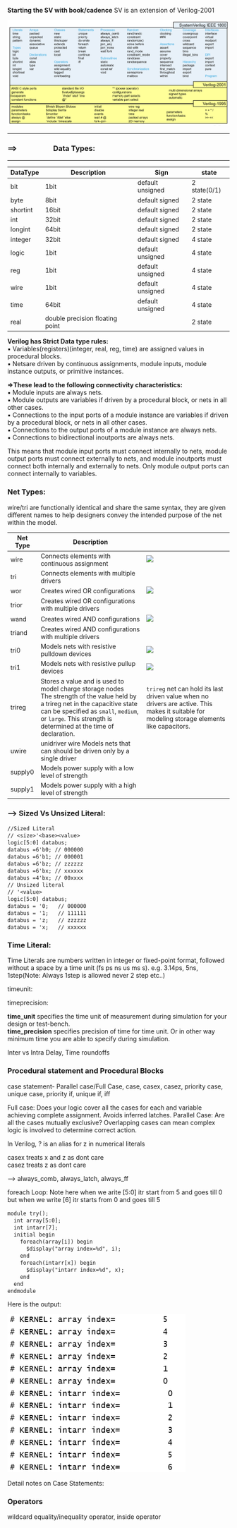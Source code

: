 **Starting the SV with book/cadence**
SV is an extension of Verilog-2001

![](assets/20250204_170844_image.png)

---

### ==>&emsp;&emsp;&emsp;&emsp;&emsp;**Data Types:**

---


| DataType | Description                     | Sign             | state        |
| :--------- | --------------------------------- | ------------------ | -------------- |
| bit      | 1bit                            | default unsigned | 2 state(0/1) |
| byte     | 8bit                            | default signed   | 2 state      |
| shortint | 16bit                           | default signed   | 2 state      |
| int      | 32bit                           | default signed   | 2 state      |
| longint  | 64bit                           | default signed   | 2 state      |
| integer  | 32bit                           | default signed   | 4 state      |
| logic    | 1bit                            | default unsigned | 4 state      |
| reg      | 1bit                            | default unsigned | 4 state      |
| wire     | 1bit                            | default unsigned | 4 state      |
| time     | 64bit                           | default unsigned | 4 state      |
| real     | double precision floating point |                  | 2 state      |

**Verilog has Strict Data type rules:**<br>
▪ Variables(registers)(integer, real, reg, time) are assigned values in procedural blocks.<br>
▪ Netsare driven by continuous assignments, module inputs, module instance outputs, or primitive instances.<br>

**=>These lead to the following connectivity characteristics:**<br>
▪ Module inputs are always nets.<br>
▪ Module outputs are variables if driven by a procedural block, or nets in all other cases.<br>
▪ Connections to the input ports of a module instance are variables if driven by a procedural block, or nets in all other cases.<br>
▪ Connections to the output ports of a module instance are always nets.<br>
▪ Connections to bidirectional inoutports are always nets.<br>

This means that module input ports must connect internally to nets, module output ports must connect
externally to nets, and module inoutports must connect both internally and externally to nets. Only
module output ports can connect internally to variables.

### Net Types:

wire/tri are functionally identical and share the same syntax, they are given different names to help designers convey the intended purpose of the net within the model.


| Net Type | Description                                                                                                                                                                                                                                      |                                                                                                                                               |
| ---------- | -------------------------------------------------------------------------------------------------------------------------------------------------------------------------------------------------------------------------------------------------- | ----------------------------------------------------------------------------------------------------------------------------------------------- |
| wire     | Connects elements with continuous assignment                                                                                                                                                                                                     | ![](https://www.chipverify.com/images/verilog/wire_tri_truth_table.png)                                                                       |
| tri      | Connects elements with multiple drivers                                                                                                                                                                                                          |                                                                                                                                               |
| wor      | Creates wired OR configurations                                                                                                                                                                                                                  | ![](https://www.chipverify.com/images/verilog/wor_trior_truth_table.png)                                                                      |
| trior    | Creates wired OR configurations with multiple drivers                                                                                                                                                                                            |                                                                                                                                               |
| wand     | Creates wired AND configurations                                                                                                                                                                                                                 | ![](https://www.chipverify.com/images/verilog/wand_triand_truth_table.png)                                                                    |
| triand   | Creates wired AND configurations with multiple drivers                                                                                                                                                                                           |                                                                                                                                               |
| tri0     | Models nets with resistive pulldown devices                                                                                                                                                                                                      | ![](https://www.chipverify.com/images/verilog/tri0_truth_table.png)                                                                           |
| tri1     | Models nets with resistive pullup devices                                                                                                                                                                                                        | ![](https://www.chipverify.com/images/verilog/tri1_truth_table.png)                                                                           |
| trireg   | Stores a value and is used to model charge storage nodes<br /> The strength of the value held by a trireg net in the capacitive state can be specified as `small`, `medium`, or `large`. This strength is determined at the time of declaration. | `trireg` net can hold its last driven value when no drivers are active. This makes it suitable for modeling storage elements like capacitors. |
| uwire    | unidriver wire Models nets that can should be driven only by a single driver                                                                                                                                                                     |                                                                                                                                               |
| supply0  | Models power supply with a low level of strength                                                                                                                                                                                                 |                                                                                                                                               |
| supply1  | Models power supply with a high level of strength                                                                                                                                                                                                |                                                                                                                                               |

### --> Sized Vs Unsized Literal:

```// Sized literal
//Sized Literal
// <size>'<base><value>
logic[5:0] databus;
databus =6'b0; // 000000
databus =6'b1; // 000001
databus =6'bz; // zzzzzz
databus =6'bx; // xxxxxx
databus =4'bx; // 00xxxx
// Unsized literal
// '<value>
logic[5:0] databus;
databus = '0;   // 000000
databus = '1;   // 111111
databus = 'z;   // zzzzzz
databus = 'x;   // xxxxxx
```

### Time Literal:

Time Literals are numbers written in integer or fixed-point format, followed without a space by a time unit (fs ps ns us ms s). e.g. 3.14ps, 5ns, 1step(Note: Always 1step is allowed never 2 step etc..)

timeunit:

timeprecision:

**time_unit** specifies the time unit of measurement during simulation for your design or test-bench.<br>
**time_precision** specifies precision of time for time unit. Or in other way minimum time you are able to specify during simulation.

Inter vs Intra Delay, Time roundoffs

### Procedural statement and Procedural Blocks

case statement- Parallel case/Full Case, case, casex, casez, priority case, unique case, priority if, unique if, iff

Full case: Does your logic cover all the cases for each and variable achieving complete assignment. Avoids inferred latches.
Parallel Case: Are all the cases mutually exclusive? Overlapping cases can mean complex logic is involved to determine correct action.

In Verilog, ? is an alias for z in numerical literals

casex treats x and z as dont care <br/>
casez treats z as dont care

--> always_comb, always_latch, always_ff

foreach Loop: Note here when we arite [5:0] itr start from 5 and goes till 0 but when we write [6] itr starts from 0 and goes till 5

```
module try(); 
  int array[5:0];
  int intarr[7];
  initial begin
    foreach(array[i]) begin
      $display("array index=%d", i);
    end
    foreach(intarr[x]) begin
      $display("intarr index=%d", x);
    end
  end
endmodule
```

Here is the output:

![](assets/20250308_125530_image.png)

Detail notes on Case Statements:

### Operators

wildcard equality/inequality operator, inside operator
